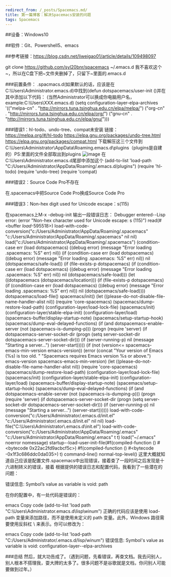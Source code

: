 ```yaml
---
redirect_from: /_posts/Spacemacs.md/
title: 第一篇博客：解决Spacemacs安装的问题
tags: Spacemacs
---
```

##设备：Windows10

##软件：Git、Powershell5、emacs

##参考链接：https://blog.csdn.net/liweigao01/article/details/109498097
	
git clone https://github.com/syl20bnr/spacemacs ~/.emacs.d
我不喜欢这个~，所以在C盘下把~文件夹删掉了，只留下~里面的.emacs.d

###前置条件：
.spacmacs.d(如果默认的话，应该是在C:\Users\Administrator\.emacs.d)中找到(defun dotspacemacs/user-init ()并在其中添加以下代码：
(当然Administrator可以换成你电脑用户名，example:C:\Users\XXX\.emacs.d)
(setq configuration-layer-elpa-archives
    '(("melpa-cn" . "http://mirrors.tuna.tsinghua.edu.cn/elpa/melpa/")
      ("org-cn"   . "http://mirrors.tuna.tsinghua.edu.cn/elpa/org/")
      ("gnu-cn"   . "http://mirrors.tuna.tsinghua.edu.cn/elpa/gnu/")))
      
###错误1：hl-todo、undo-tree、compat未安装
链接：
https://melpa.org/#/hl-todo
https://elpa.gnu.org/packages/undo-tree.html
https://elpa.gnu.org/packages/compat.html
下载解压这三个文件到C:\Users\Administrator\AppData\Roaming\.emacs.d\plugins（plugins是自建的）PS:里面的文件全部取出到plugins
![image](https://github.com/GuiltyMaz/guiltymaz.github.io/assets/106474168/307d2dc0-e02d-4756-97a1-1de6099f2231)
在C:\Users\Administrator\.emacs.d尾部中添加这个
(add-to-list 'load-path "C:/Users/Administrator/AppData/Roaming/.emacs.d/plugins")
(require 'hl-todo)
(require 'undo-tree)
(require 'compat)

###错误2：Source Code Pro不存在

在.spacemacs中把Source Code Pro换成Source Code Pro

###错误3：Non-hex digit used for Unicode escape：s(115)

在spacemacs上M-x -debug-init
输出一段错误日志：
Debugger entered--Lisp error: (error "Non-hex character used for Unicode escape: s (115)")
  read(#<buffer  *load*-595518>)
  load-with-code-conversion("c:/Users/Administrator/AppData/Roaming/.spacemacs" "c:/Users/Administrator/AppData/Roaming/.spacemacs" nil nil)
  load("c:/Users/Administrator/AppData/Roaming/.spacemacs")
  (condition-case err (load dotspacemacs) ((debug error) (message "Error loading .spacemacs: %S" err) nil))
  (if (condition-case err (load dotspacemacs) ((debug error) (message "Error loading .spacemacs: %S" err) nil)) nil (dotspacemacs/safe-load))
  (if (file-exists-p dotspacemacs) (if (condition-case err (load dotspacemacs) ((debug error) (message "Error loading .spacemacs: %S" err) nil)) nil (dotspacemacs/safe-load)))
  (let ((dotspacemacs (dotspacemacs/location))) (if (file-exists-p dotspacemacs) (if (condition-case err (load dotspacemacs) ((debug error) (message "Error loading .spacemacs: %S" err) nil)) nil (dotspacemacs/safe-load))))
  dotspacemacs/load-file()
  spacemacs/init()
  (let ((please-do-not-disable-file-name-handler-alist nil)) (require 'core-spacemacs) (spacemacs/dump-restore-load-path) (configuration-layer/load-lock-file) (spacemacs/init) (configuration-layer/stable-elpa-init) (configuration-layer/load) (spacemacs-buffer/display-startup-note) (spacemacs/setup-startup-hook) (spacemacs/dump-eval-delayed-functions) (if (and dotspacemacs-enable-server (not (spacemacs-is-dumping-p))) (progn (require 'server) (if dotspacemacs-server-socket-dir (progn (setq server-socket-dir dotspacemacs-server-socket-dir))) (if (server-running-p) nil (message "Starting a server...") (server-start)))))
  (if (not (version<= spacemacs-emacs-min-version emacs-version)) (error (concat "Your version of Emacs (%s) is too old. " "Spacemacs requires Emacs version %s or above.") emacs-version spacemacs-emacs-min-version) (let ((please-do-not-disable-file-name-handler-alist nil)) (require 'core-spacemacs) (spacemacs/dump-restore-load-path) (configuration-layer/load-lock-file) (spacemacs/init) (configuration-layer/stable-elpa-init) (configuration-layer/load) (spacemacs-buffer/display-startup-note) (spacemacs/setup-startup-hook) (spacemacs/dump-eval-delayed-functions) (if (and dotspacemacs-enable-server (not (spacemacs-is-dumping-p))) (progn (require 'server) (if dotspacemacs-server-socket-dir (progn (setq server-socket-dir dotspacemacs-server-socket-dir))) (if (server-running-p) nil (message "Starting a server...") (server-start))))))
  load-with-code-conversion("c:/Users/Administrator/.emacs.d/init.el" "c:/Users/Administrator/.emacs.d/init.el" nil nil)
  load-file("C:\\Users\\Administrator\\.emacs.d\\init.el")
  load-with-code-conversion("c:/Users/Administrator/AppData/Roaming/.emacs" "c:/Users/Administrator/AppData/Roaming/.emacs" t t)
  load("~/.emacs" noerror nomessage)
  startup--load-user-init-file(#f(compiled-function () #<bytecode 0x22ac2fd9acbcf5c>) #f(compiled-function () #<bytecode -0x1f3c686ddc0da035>) t)
  command-line()
  normal-top-level()
  这里大概就知道自己应该是配置文件.spacemacs中出现错误，接着查了一段时间之后发现是十六进制转义的错误，接着
  根据提供的错误日志和配置代码，我看到了一些潜在的问题：

错误信息: Symbol’s value as variable is void: path

在你的配置中，有一处代码是错误的：

emacs
Copy code
(add-to-list 'load path "C:\Users\Administrator\.emacs.d\lisp\winum")
正确的代码应该是使用 load-path 变量来添加路径，而不是使用未定义的 path 变量。此外，Windows 路径需要使用反斜杠 \\ 来表示。你可以修改为：

emacs
Copy code
(add-to-list 'load-path "C:/Users/Administrator/.emacs.d/lisp/winum")
错误信息: Symbol's value as variable is void: configuration-layer--elpa-archives

###总结
然后，就大功告成了。（遇到问题，先看错误，再查文档。我去问别人，别人根本不搭理我，耍大牌的太多了。很多问题不是谷歌就是文档，你问别人可能要做到过年。）

